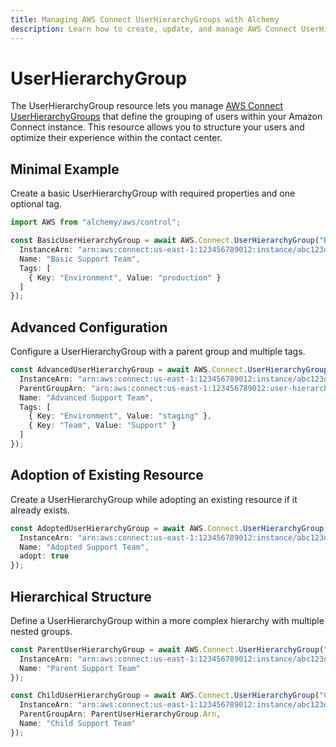 ```yaml
---
title: Managing AWS Connect UserHierarchyGroups with Alchemy
description: Learn how to create, update, and manage AWS Connect UserHierarchyGroups using Alchemy Cloud Control.
---
```


# UserHierarchyGroup

The UserHierarchyGroup resource lets you manage [AWS Connect UserHierarchyGroups](https://docs.aws.amazon.com/connect/latest/userguide/) that define the grouping of users within your Amazon Connect instance. This resource allows you to structure your users and optimize their experience within the contact center.

## Minimal Example

Create a basic UserHierarchyGroup with required properties and one optional tag.

```ts
import AWS from "alchemy/aws/control";

const BasicUserHierarchyGroup = await AWS.Connect.UserHierarchyGroup("BasicHierarchyGroup", {
  InstanceArn: "arn:aws:connect:us-east-1:123456789012:instance/abc123def456",
  Name: "Basic Support Team",
  Tags: [
    { Key: "Environment", Value: "production" }
  ]
});
```

## Advanced Configuration

Configure a UserHierarchyGroup with a parent group and multiple tags.

```ts
const AdvancedUserHierarchyGroup = await AWS.Connect.UserHierarchyGroup("AdvancedHierarchyGroup", {
  InstanceArn: "arn:aws:connect:us-east-1:123456789012:instance/abc123def456",
  ParentGroupArn: "arn:aws:connect:us-east-1:123456789012:user-hierarchy-group/parent-group",
  Name: "Advanced Support Team",
  Tags: [
    { Key: "Environment", Value: "staging" },
    { Key: "Team", Value: "Support" }
  ]
});
```

## Adoption of Existing Resource

Create a UserHierarchyGroup while adopting an existing resource if it already exists.

```ts
const AdoptedUserHierarchyGroup = await AWS.Connect.UserHierarchyGroup("AdoptedHierarchyGroup", {
  InstanceArn: "arn:aws:connect:us-east-1:123456789012:instance/abc123def456",
  Name: "Adopted Support Team",
  adopt: true
});
```

## Hierarchical Structure

Define a UserHierarchyGroup within a more complex hierarchy with multiple nested groups.

```ts
const ParentUserHierarchyGroup = await AWS.Connect.UserHierarchyGroup("ParentHierarchyGroup", {
  InstanceArn: "arn:aws:connect:us-east-1:123456789012:instance/abc123def456",
  Name: "Parent Support Team"
});

const ChildUserHierarchyGroup = await AWS.Connect.UserHierarchyGroup("ChildHierarchyGroup", {
  InstanceArn: "arn:aws:connect:us-east-1:123456789012:instance/abc123def456",
  ParentGroupArn: ParentUserHierarchyGroup.Arn,
  Name: "Child Support Team"
});
```
